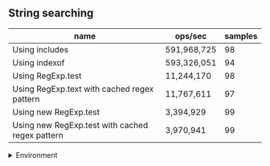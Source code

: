 ## String searching

|name|ops/sec|samples|
|-|-|-|
|Using includes|591,968,725|98|
|Using indexof|593,326,051|94|
|Using RegExp.test|11,244,170|98|
|Using RegExp.text with cached regex pattern|11,767,611|97|
|Using new RegExp.test|3,394,929|99|
|Using new RegExp.test with cached regex pattern|3,970,941|99|


<details>
<summary>Environment</summary>

* __Machine:__ linux x64 | 2 vCPUs | 6.8GB Mem
* __Run:__ Sat Nov 04 2023 16:55:16 GMT+0000 (Coordinated Universal Time)
</details>

<!--
{"environment":{"platform":"linux","arch":"x64","cpus":2,"totalMemory":6.759742736816406},"benchmarks":[{"name":"Using includes","opsSec":591968724.5742807,"samples":6},{"name":"Using indexof","opsSec":593326050.7263244,"samples":5},{"name":"Using RegExp.test","opsSec":11244170.151363626,"samples":7},{"name":"Using RegExp.text with cached regex pattern","opsSec":11767610.624907369,"samples":7},{"name":"Using new RegExp.test","opsSec":3394928.9611566467,"samples":8},{"name":"Using new RegExp.test with cached regex pattern","opsSec":3970940.830058832,"samples":6}]}-->
